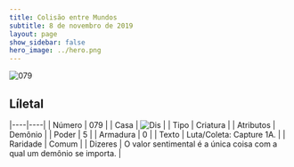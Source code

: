 ```yaml
---
title: Colisão entre Mundos
subtitle: 8 de novembro de 2019
layout: page
show_sidebar: false
hero_image: ../hero.png
---
```


![079](https://cdn.keyforgegame.com/media/card_front/pt/452_079_J9C88HGPW885_pt.png)

## Líletal

|----|----|
| Número | 079 |
| Casa | ![Dis](https://archonarcana.com/images/thumb/e/e8/Dis.png/22px-Dis.png "Dis") |
| Tipo | Criatura |
| Atributos | Demônio |
| Poder | 5 |
| Armadura | 0 |
| Texto | Luta/Coleta: Capture 1A. |
| Raridade | Comum |
| Dizeres | O valor sentimental é a única coisa com  a qual um demônio se importa. |
